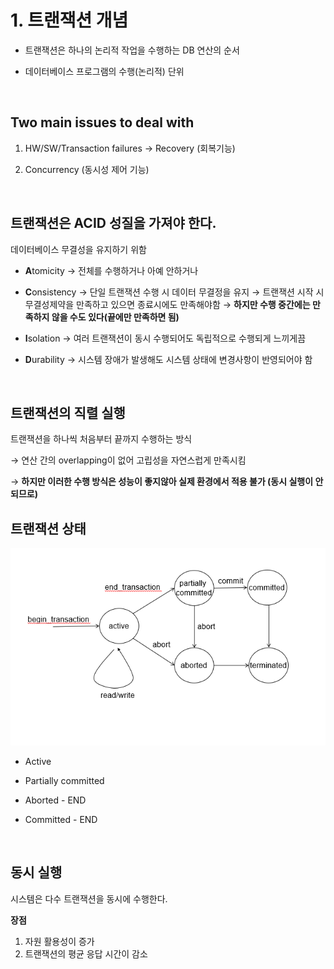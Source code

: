 # 1. 트랜잭션 개념


- 트랜잭션은 하나의 논리적 작업을 수행하는 DB 연산의 순서

- 데이터베이스 프로그램의 수행(논리적) 단위

  </br>

## Two main issues to deal with

1. HW/SW/Transaction failures → Recovery (회복기능)

2. Concurrency (동시성 제어 기능)

   </br>

## 트랜잭션은 ACID 성질을 가져야 한다.


데이터베이스 무결성을 유지하기 위함

- **A**tomicity
  → 전체를 수행하거나 아예 안하거나

- **C**onsistency
  → 단일 트랜잭션 수행 시 데이터 무결정을 유지
  → 트랜잭션 시작 시 무결성제약을 만족하고 있으면 종료시에도 만족해야함
  → **하지만 수행 중간에는 만족하지 않을 수도 있다(끝에만 만족하면 됨)**

- **I**solation
  → 여러 트랜잭션이 동시 수행되어도 독립적으로 수행되게 느끼게끔

- **D**urability
  → 시스템 장애가 발생해도 시스템 상태에 변경사항이 반영되어야 함

  </br>

## 트랜잭션의 직렬 실행


트랜잭션을 하나씩 처음부터 끝까지 수행하는 방식

→ 연산 간의 overlapping이 없어 고립성을 자연스럽게 만족시킴

→ **하지만 이러한 수행 방식은 성능이 좋지않아 실제 환경에서 적용 불가 (동시 실행이 안되므로)**

## 트랜잭션 상태


![img/transaction.png](img/transaction.png)

- Active

- Partially committed

- Aborted - END

- Committed - END

  </br>

## 동시 실행


시스템은 다수 트랜잭션을 동시에 수행한다.

**장점**

1. 자원 활용성이 증가
2. 트랜잭션의 평균 응답 시간이 감소

</br>